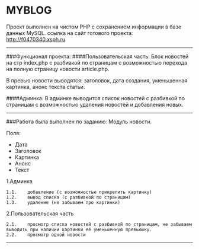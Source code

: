 MYBLOG
===
Проект выполнен на чистом PHP с сохранением информации в базе данных MySQL.
ссылка на сайт готового проекта:
<http://f0470340.xsph.ru>
***
###Функционал проекта:
####Пользовательская часть:
Блок новостей на стр index.php с разбивкой по страницам с возможностью перехода на полную страницу новости article.php. 

В превью новости выводятся:
заголовок, дата создания, уменьшенная картинка, анонс текста статьи.

####Админка:
В админке выводится список новостей с разбивкой по страницам с возможностью удаления новостей и добавления новых.
***

###Работа была выполнен по заданию:
Модуль новости.

Поля:

* Дата
* Заголовок
* Картинка
* Анонс
* Текст

1.Админка

    1.1.	добавление (с возможностью прикрепить картинку)
    1.2.	вывод списка (с разбивкой по страницам)
    1.3.	удаление (не забываем про картинки)

2.Пользовательская часть

    2.1.	просмотр списка новостей с разбивкой по страницам, не забываем выводить при наличии картинки её уменьшенную превьюшку.
    2.2.	просмотр одной новости
***